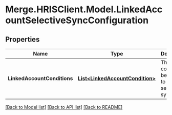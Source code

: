 # Merge.HRISClient.Model.LinkedAccountSelectiveSyncConfiguration

## Properties

Name | Type | Description | Notes
------------ | ------------- | ------------- | -------------
**LinkedAccountConditions** | [**List&lt;LinkedAccountCondition&gt;**](LinkedAccountCondition.md) | The conditions belonging to a selective sync. | [optional] [readonly] 

[[Back to Model list]](../README.md#documentation-for-models) [[Back to API list]](../README.md#documentation-for-api-endpoints) [[Back to README]](../README.md)

